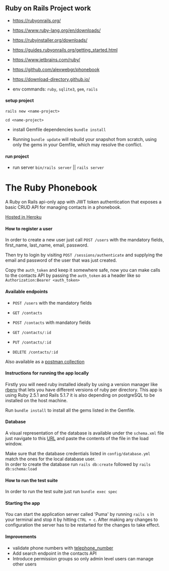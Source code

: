 ## Ruby on Rails Project work


- https://rubyonrails.org/


- https://www.ruby-lang.org/en/downloads/


- https://rubyinstaller.org/downloads/


- https://guides.rubyonrails.org/getting_started.html


- https://www.jetbrains.com/ruby/


- https://github.com/alexwebgr/phonebook


- https://download-directory.github.io/


- env commands: `ruby`, `sqlite3`, `gem`, `rails`


#### setup project


`rails new <name-project>`


`cd <name-project>`


- install Gemfile dependencies `bundle install`


- Running `bundle update` will rebuild your snapshot from scratch, using only
the gems in your Gemfile, which may resolve the conflict.


#### run project


- run server `bin/rails server` || `rails server`

# The Ruby Phonebook
A Ruby on Rails api-only app with JWT token authentication that exposes a basic CRUD API for managing contacts in a phonebook.

[Hosted in Heroku](https://sheltered-chamber-62543.herokuapp.com)
#### How to register a user

In order to create a new user just call `POST /users` with the mandatory fields, first_name, last_name, email, password.

Then try to login by visiting `POST /sessions/authenticate` and supplying the email and password of the user that was just created.

Copy the `auth_token` and keep it somewhere safe, now you can make calls to the contacts API by passing the `auth_token` as a header like so 
`Authorization:Bearer <auth_token>`   

#### Available endpoints
* `POST /users` with the mandatory fields

* `GET /contacts`
* `POST /contacts` with mandatory fields
* `GET /contacts/:id`
* `PUT /contacts/:id`
* `DELETE /contacts/:id`

Also available as a [postman collection](https://documenter.getpostman.com/view/1699252/SVSNKTQQ?version=latest)

#### Instructions for running the app locally
Firstly you will need ruby installed ideally by using a version manager like [rbenv](https://github.com/rbenv/rbenv)
that lets you have different versions of ruby per directory. This app is using Ruby 2.5.1 and Rails 5.1.7 
it is also depending on postgreSQL to be installed on the host machine.

Run `bundle install` to install all the gems listed in the Gemfile.

#### Database
A visual representation of the database is available under the `schema.xml` file just navigate 
  to this [URL](https://ondras.zarovi.cz/sql/demo/) and paste the contents of the file in the load window.

Make sure that the database credentials listed in `config/database.yml` match the ones for the local database user.  
In order to create the database run `rails db:create` followed by `rails db:schema:load`

#### How to run the test suite
In order to run the test suite just run `bundle exec spec`

#### Starting the app
You can start the application server called 'Puma' by  running `rails s` in your terminal and stop it by hitting `CTRL + c`.
After making any changes to configuration the server has to be restarted for the changes to take effect. 

#### Improvements
* validate phone numbers with [telephone_number](https://rubygems.org/gems/telephone_number)
* Add search endpoint in the contacts API
* Introduce permission groups so only admin level users can manage other users


